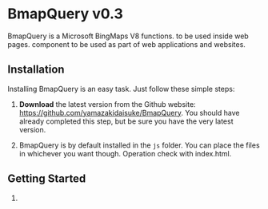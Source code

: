 BmapQuery  v0.3
==========

BmapQuery is a Microsoft BingMaps V8 functions. to be used inside web pages.
component to be used as part of web applications and websites.


## Installation

Installing BmapQuery is an easy task. Just follow these simple steps:

 1. **Download** the latest version from the Github website:
    https://github.com/yamazakidaisuke/BmapQuery.
    You should have already completed this step, but be sure you have the very latest version.

2. BmapQuery is by default installed in the `js` folder. You can
place the files in whichever you want though. Operation check with index.html.


## Getting Started

1. <script src="...?Callback=GetMap&..." is specified in the URL."GetMap" runs first.

2. Please get BingMapsKey from "BingMaps Dev Center" site.
   [Get BingMapsKey >> BingMaps Dev Center](https://www.bingmapsportal.com/)

3. Replace [ *** YOUR MY KEY *** ] in the example code with BingMapsKey.


## Examples
**Sample files for each function are prepared in the "example" folder.**


## Directory Structure

It's opinionated about how you organize your repositories.


    ├── index.html               (Link to example)
    ├── js/
    │   └── BmapQuery.js         (BingMaps Library)
    ├── img/
    │   └── poi_custom.png
    ├─── example/                (All example files)
    │   ├── map_start.html
    │   ├── map_event.html
    │   ├── map_changeView.html
    │   ├── pushpin.html
    │   ├── ...
    │   ...
    │
    ├── README.md
    └── LICENSE





## Documentation

**[html: index.html]**

    <!-- 1.Load BingMapsControl api [callback=GetMap] -->
    <script src='https://www.bing.com/api/maps/mapcontrol?callback=GetMap&key=[***Your My Key***]' async defer></script>

    <!-- 2.Load BingMapQuery -->
    <script src="js/BmapQuery.js"></script>

**[script: js/BmapQuery.js]**

    //*Sample
    function GetMap() {
        //----------------------------------------------------
        // Instance...
        //----------------------------------------------------
        let map = new Bmap("#myMap");

        //----------------------------------------------------
        // Display Map
        // startMap(lat, lon, "MapType", Zoom[1~20]);
        //----------------------------------------------------
        map.startMap(47.6149, -122.1941, "load", 16);//MapType[load, aerial,canvasDark,canvasLight,birdseye,grayscale,streetside]

        //----------------------------------------------------
        // Map:Events
        // onMap("event", callback);
        // [event:click,dblclick,rightclick,mousedown,mouseout,mouseover,mouseup,mousewheel,maptypechanged,viewchangestart,viewchange,viewchangeend]
        //----------------------------------------------------
        map.onMap("click",function(){
            alert("MapEvent!");
        });

        //----------------------------------------------------
        // Pushpin
        // pin(lat, lon, "color", [drag:true|false], [click:true|false], [hover:true|false], [visible:true|false]);
        //----------------------------------------------------
        let pin1 = map.pin(47.6149, -122.1941, "#ff0000");

        //----------------------------------------------------
        // Pushpin:Text
        // pinText(lat, lon, "title", "subtitle", "text");
        //----------------------------------------------------
        let pin2 = map.pinText(47.6160, -122.1950, "title","subtitle","A");

        //----------------------------------------------------
        // Pushpin:Icon
        // pinIcon(lat, lon, icon, scale, anchor_x, anchor_y);
        //----------------------------------------------------
        let pin3 = map.pinIcon(47.6130, -122.1945, "img/poi_custom.png", 1.0, 0, 0);

        //----------------------------------------------------
        // pushpin:Events
        // onPin(pushpin, "event", callback);
        // [event: click,mousedown,mouseout,mouseover,mouseup]
        //----------------------------------------------------
        map.onPin(pin1, "click", function(){
            alert("PinEvent1");
        });

        //----------------------------------------------------
        // Infobox
        // infobox(lat, lon, "title", "description");
        //----------------------------------------------------
        map.infobox(47.6149, -122.1941, "1 step", "Start");

        //----------------------------------------------------
        // Infobox:html
        // infoboxHtml(lat, lon, html);
        //----------------------------------------------------
        map.infoboxHtml(47.6160, -122.1950, '<div style="background:red;">Hello,world</div>');

        //----------------------------------------------------
        // MapChangeView(after 2 seconds.)
        // changeMap(lat, lon, "MapType", Zoom[1~20]);
        //----------------------------------------------------
        setTimeout(function(){
            map.changeMap(47.6150, -122.1950, "load", 17);
        },2000);

        //----------------------------------------------------
        // Geocode(2 patterns & after 4 seconds.)
        // getGeocode("searchQuery",callback);
        //----------------------------------------------------
        setTimeout(function () {
            //A. Address
            map.getGeocode("Seattle", function(data){
                alert("A. getGeocode");
                document.querySelector("#geocode").innerHTML=data;
            });
            //B. Click Event
            map.onGeocode("click", function(data){
                alert(data.location);
            });
        },4000);

        //------------------------------------------------------------------------
        //Get Reverse Geocode
        //2 patterns
        //after 6,8 seconds.
        //------------------------------------------------------------------------
        //A.Set location data for BingMaps
        setTimeout(function () {
            const location = map.setLocation(47.6130, -122.1945);
            map.reverseGeocode(location, function(data){
                alert("A. Reverse Geocode");
                document.querySelector("#geocode").innerHTML=data;
            });
        },6000);

        //B.Get MapCenter location
        setTimeout(function () {
            const mapCenter = map.getCenter();
            map.reverseGeocode(mapCenter, function(data){
                alert("B. Reverse Geocode");
                document.querySelector("#geocode").innerHTML=data;
            });
        },8000);

        //----------------------------------------------------
        //Directions:Search.
        // !! For confirmation, set the parameters for each country !!
        // +  [ English => https://www.bing.com/...&setLang=en&setMkt=en-US ]
        // +  [ Japan   => https://www.bing.com/...&setLang=ja&setMkt=ja-JP ]
        //------------------------------------------------------------------------
        document.getElementById("search").onclick = function () {
            const from  = document.getElementById("from").value;  //StartPoint
            const to    = document.getElementById("to").value;    //EndPoint
            const mode  = document.getElementById("mode").value;  //RouteMode[walking,driving]
            const array = ["Bellevue", "Yarrow Point"];           //Waypoints...
            map.direction("#direction", mode, from , to, array);  //Direction Methed
        };

        //-----------------------------------------------------
        // AutoSuggest
        // !! Only viewing user's region can be displayed !!
        //-----------------------------------------------------
        // HTML:Add !!
        // <h1>AutoSuggest（Enter city in text box）</h1>
        // <div id='searchBoxContainer'>
        //     <input type='text' id='searchBox'><button id="clear">Clear</button>
        // </div>
        //-----------------------------------------------------
        map.selectedSuggestion("#searchBox","#searchBoxContainer");

        //----------------------------------------------------
        // Traffic
        // map.traffic();
        //----------------------------------------------------
        map.traffic();

        //----------------------------------------------------
        // get Boundary
        // map.getBoundary("type");
        //----------------------------------------------------
        // [ "type" ]
        // *CountryRegion：Country or region.
        // *AdminDivision1：First administrative level within the country/region level, such as a state or a province.
        // *AdminDivision2：Second administrative level within the country/region level, such as a county.
        // *PopulatedPlace：A concentrated area of human settlement, such as a city, town or village.
        // *Neighborhood：A section of a populated place that is typically well-known, but often with indistinct boundaries.
        // *Postcode1：The smallest post code category, such as a zip code.
        // *Postcode2：The next largest post code category after Postcode1 that is created by aggregating Postcode1 areas.
        // *Postcode3：The next largest post code category after Postcode2 that is created by aggregating Postcode2 areas.
        // *Postcode4：The next largest post code category after Postcode3 that is created by aggregating Postcode3 areas.
        // Note: Not all entity types are available in all areas.
        //---------------------------------------------------
        map.getBoundary("PopulatedPlace");

        //----------------------------------------------------
        // Get multiple boundaries
        //  map.getMultiBoundary(["Postcode"...]);
        //----------------------------------------------------
        const zipCodes = ['98004', '98005', '98007', '98008', '98039'];
        map.getMultiBoundary(zipCodes);

    }

## Author

Copyright (c) 2018-2019, BingMapsGO! - DaisukeYamazaki. All rights reserved.
https://mapapi.org - See LICENSE.md for license information.


